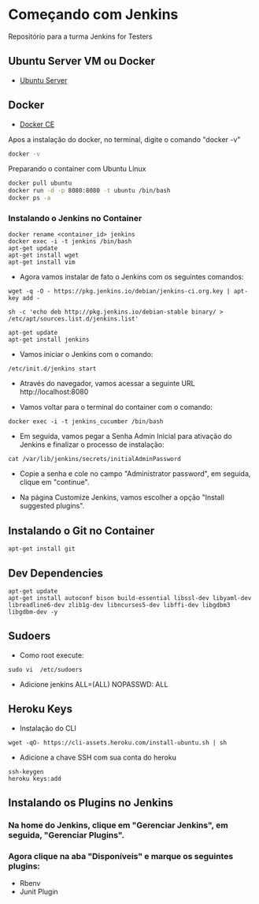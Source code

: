 # Começando com Jenkins

Repositório para a turma Jenkins for Testers


## Ubuntu Server VM ou Docker
  * [Ubuntu Server](http://getgauge.io/get-started/index.html)
      
## Docker

  * [Docker CE](https://download.docker.com)

Apos a instalação do docker, no terminal, digite o comando "docker -v"
```sh
docker -v
```
Preparando o container com Ubuntu Linux

```sh
docker pull ubuntu
docker run -d -p 8080:8080 -t ubuntu /bin/bash
docker ps -a
```
###  Instalando o Jenkins no Container

```
docker rename <container_id> jenkins
docker exec -i -t jenkins /bin/bash
apt-get update
apt-get install wget
apt-get install vim
```
* Agora vamos instalar de fato o Jenkins com os seguintes comandos:

```
wget -q -O - https://pkg.jenkins.io/debian/jenkins-ci.org.key | apt-key add -
```
```
sh -c 'echo deb http://pkg.jenkins.io/debian-stable binary/ > /etc/apt/sources.list.d/jenkins.list'
```

```
apt-get update
apt-get install jenkins
```

* Vamos iniciar o Jenkins com o comando:

```
/etc/init.d/jenkins start
```

* Através do navegador, vamos acessar a seguinte URL http://localhost:8080

* Vamos voltar para o terminal do container com o comando:

```
docker exec -i -t jenkins_cucumber /bin/bash
```

* Em seguida, vamos pegar a Senha Admin Inicial para ativação do Jenkins e finalizar o processo de instalação:

```
cat /var/lib/jenkins/secrets/initialAdminPassword
```

* Copie a senha e cole no campo "Administrator password", em seguida, clique em "continue".

* Na página Customize Jenkins, vamos escolher a opção "Install suggested plugins".

## Instalando o Git no Container

```
apt-get install git
```

## Dev Dependencies

```
apt-get update
apt-get install autoconf bison build-essential libssl-dev libyaml-dev libreadline6-dev zlib1g-dev libncurses5-dev libffi-dev libgdbm3 libgdbm-dev -y
```

## Sudoers

* Como root execute:

```
sudo vi  /etc/sudoers
```

* Adicione jenkins ALL=(ALL) NOPASSWD: ALL

## Heroku Keys

* Instalação do CLI

```
wget -qO- https://cli-assets.heroku.com/install-ubuntu.sh | sh
```

* Adicione a chave SSH com sua conta do heroku

```
ssh-keygen
heroku keys:add
```

## Instalando os Plugins no Jenkins

### Na home do Jenkins, clique em "Gerenciar Jenkins", em seguida, "Gerenciar Plugins".

### Agora clique na aba "Disponíveis" e marque os seguintes plugins:

* Rbenv
* Junit Plugin


